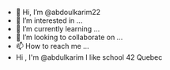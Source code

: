 - 👋 Hi, I’m @abdoulkarim22
- 👀 I’m interested in ...
- 🌱 I’m currently learning ...
- 💞️ I’m looking to collaborate on ...
- 📫 How to reach me ...
- Hi , I'm @abdulkarim I like  school 42 Quebec 
<!---
abdoulkarim22/abdoulkarim22 is a ✨ special ✨ repository because its `README.md` (this file) appears on your GitHub profile.
You can click the Preview link to take a look at your changes.
--->

